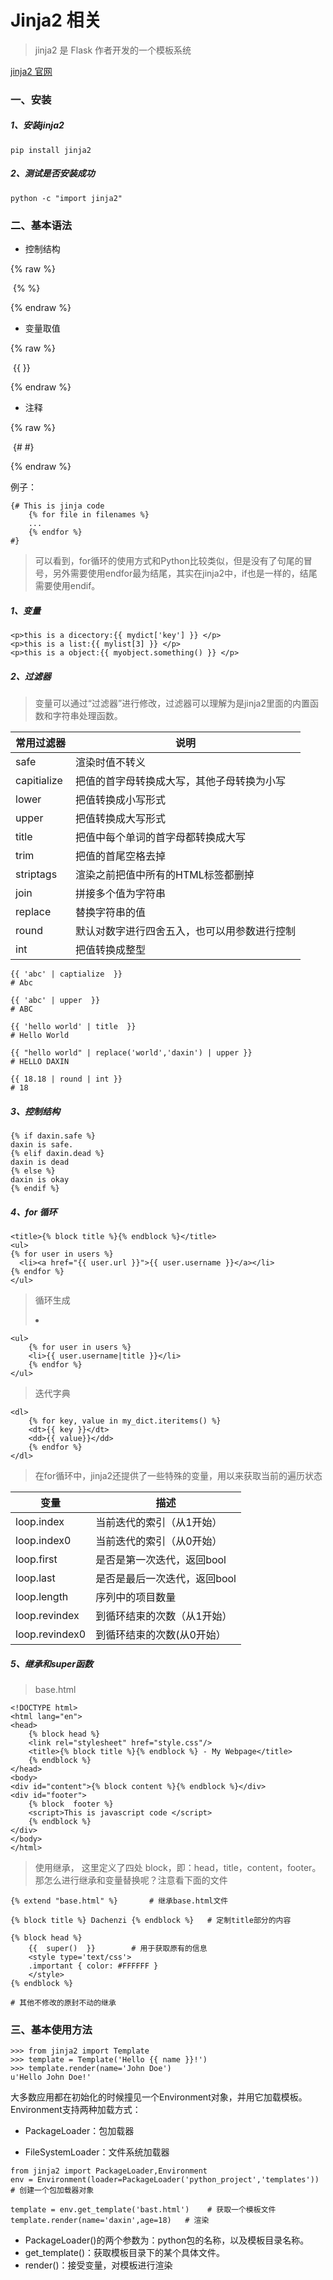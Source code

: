 # Jinja2 相关

>  jinja2 是 Flask 作者开发的一个模板系统 

[jinja2 官网](https://jinja.palletsprojects.com/en/2.10.x/)

### 一、安装

##### 1、安装jinja2

```
pip install jinja2
```

##### 2、测试是否安装成功

```
python -c "import jinja2"
```

### 二、基本语法

* 控制结构

{% raw %} 

​		{% %}

{% endraw %} 

* 变量取值

{% raw %} 

​		{{ }}

{% endraw %} 

* 注释

{% raw %} 

​		{# #}

{% endraw %} 

例子：

```
{# This is jinja code
    {% for file in filenames %}
    ...
    {% endfor %}
#}
```

>  可以看到，for循环的使用方式和Python比较类似，但是没有了句尾的冒号，另外需要使用endfor最为结尾，其实在jinja2中，if也是一样的，结尾需要使用endif。 

##### 1、变量

```
<p>this is a dicectory:{{ mydict['key'] }} </p>
<p>this is a list:{{ mylist[3] }} </p>
<p>this is a object:{{ myobject.something() }} </p>
```

##### 2、过滤器

>  变量可以通过“过滤器”进行修改，过滤器可以理解为是jinja2里面的内置函数和字符串处理函数。 

| 常用过滤器  | 说明                                         |
| ----------- | -------------------------------------------- |
| safe        | 渲染时值不转义                               |
| capitialize | 把值的首字母转换成大写，其他子母转换为小写   |
| lower       | 把值转换成小写形式                           |
| upper       | 把值转换成大写形式                           |
| title       | 把值中每个单词的首字母都转换成大写           |
| trim        | 把值的首尾空格去掉                           |
| striptags   | 渲染之前把值中所有的HTML标签都删掉           |
| join        | 拼接多个值为字符串                           |
| replace     | 替换字符串的值                               |
| round       | 默认对数字进行四舍五入，也可以用参数进行控制 |
| int         | 把值转换成整型                               |

```
{{ 'abc' | captialize  }}
# Abc
 
{{ 'abc' | upper  }}
# ABC
 
{{ 'hello world' | title  }}
# Hello World
 
{{ "hello world" | replace('world','daxin') | upper }}
# HELLO DAXIN
 
{{ 18.18 | round | int }}
# 18
```

##### 3、控制结构

```
{% if daxin.safe %}
daxin is safe.
{% elif daxin.dead %}
daxin is dead
{% else %}
daxin is okay
{% endif %}
```

##### 4、for 循环

```
<title>{% block title %}{% endblock %}</title>
<ul>
{% for user in users %}
  <li><a href="{{ user.url }}">{{ user.username }}</a></li>
{% endfor %}
</ul>
```

> 循环生成<li></li>

```
<ul>
    {% for user in users %}
    <li>{{ user.username|title }}</li>
    {% endfor %}
</ul>
```

> 迭代字典

```
<dl>
    {% for key, value in my_dict.iteritems() %}
    <dt>{{ key }}</dt>
    <dd>{{ value}}</dd>
    {% endfor %}
</dl>
```

>  在for循环中，jinja2还提供了一些特殊的变量，用以来获取当前的遍历状态 

| 变量           | 描述                         |
| -------------- | ---------------------------- |
| loop.index     | 当前迭代的索引（从1开始）    |
| loop.index0    | 当前迭代的索引（从0开始）    |
| loop.first     | 是否是第一次迭代，返回bool   |
| loop.last      | 是否是最后一次迭代，返回bool |
| loop.length    | 序列中的项目数量             |
| loop.revindex  | 到循环结束的次数（从1开始）  |
| loop.revindex0 | 到循环结束的次数(从0开始）   |

##### 5、继承和super函数

>  base.html 

```
<!DOCTYPE html>
<html lang="en">
<head>
    {% block head %}
    <link rel="stylesheet" href="style.css"/>
    <title>{% block title %}{% endblock %} - My Webpage</title>
    {% endblock %}
</head>
<body>
<div id="content">{% block content %}{% endblock %}</div>
<div id="footer">
    {% block  footer %}
    <script>This is javascript code </script>
    {% endblock %}
</div>
</body>
</html>
```

> 使用继承， 这里定义了四处 block，即：head，title，content，footer。那怎么进行继承和变量替换呢？注意看下面的文件 

```
{% extend "base.html" %}       # 继承base.html文件
 
{% block title %} Dachenzi {% endblock %}   # 定制title部分的内容
 
{% block head %}
    {{  super()  }}        # 用于获取原有的信息
    <style type='text/css'>
    .important { color: #FFFFFF }
    </style>
{% endblock %}   
 
# 其他不修改的原封不动的继承
```

### 三、基本使用方法

```
>>> from jinja2 import Template
>>> template = Template('Hello {{ name }}!')
>>> template.render(name='John Doe')
u'Hello John Doe!'
```

大多数应用都在初始化的时候撞见一个Environment对象，并用它加载模板。Environment支持两种加载方式：

* PackageLoader：包加载器

- FileSystemLoader：文件系统加载器

```
from jinja2 import PackageLoader,Environment
env = Environment(loader=PackageLoader('python_project','templates')) # 创建一个包加载器对象
 
template = env.get_template('bast.html')    # 获取一个模板文件
template.render(name='daxin',age=18)   # 渲染
```

- PackageLoader()的两个参数为：python包的名称，以及模板目录名称。
- get_template()：获取模板目录下的某个具体文件。
- render()：接受变量，对模板进行渲染